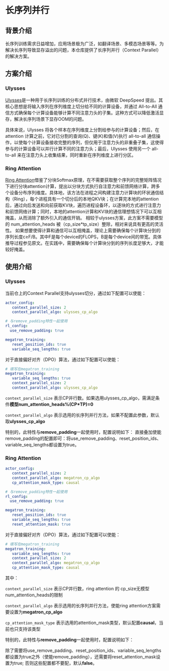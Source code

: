 # 长序列并行

## 背景介绍
长序列训练需求日益增加，应用场景极为广泛，如翻译场景、多模态场景等等。为解决长序列导致显存溢出的问题，本仓库提供了长序列并行（Context Parallel）的解决方案。

## 方案介绍
### Ulysses
[Ulysses](https://github.com/deepspeedai/DeepSpeed/tree/master/blogs/deepspeed-ulysses)是一种用于长序列训练的分布式并行技术，由微软 DeepSpeed 提出。其核心思想是将输入序列在序列维度上切分给不同的计算设备，并通过 All-to-All 通信方式确保每个计算设备能够计算不同注意力头的子集。这种方式可以降低激活显存，解决长序列场景下显存OOM的问题。

具体来说，Ulysses 将各个样本在序列维度上分割给参与的计算设备；然后，在 attention 计算之前，它对已分割的查询(Q)、键(K)和值(V)执行 all-to-all 通信操作，以使每个计算设备接收完整的序列，但仅用于注意力头的非重叠子集，这使得参与的计算设备可以并行计算不同的注意力头；最后，Ulysses 使用另一个 all-to-all 来在注意力头上收集结果，同时重新在序列维度上进行分区。

### Ring Attention
[Ring Attention](https://arxiv.org/pdf/2310.01889)借鉴了分块Softmax原理，在不需要获取整个序列的完整矩阵情况下进行分块attention计算，提出以分块方式执行自注意力和前馈网络计算，跨多个设备分布序列维度。具体地，该方法在进程之间构建注意力计算块的环状通信结构（Ring），每个进程具有一个切分后的本地QKV块；在计算完本地的attention后，通过向后发送和向前获取KV块，遍历进程设备环，以逐块的方式进行注意力和前馈网络计算；同时，本地的attention计算和KV块的通信理想情况下可以互相掩盖，从而消除了额外引入的通信开销。
相较于ulysses方案，此方案不需要模型的 num_attention_heads 被（cp_size*tp_size）整除，相对来说具有更高的灵活性。
如果想要使得计算和通信可以互相掩盖，理论上需要确保每个计算块分到的序列长度c≥F/B。其中F是每个device的FLOPS，B是每个device间的带宽。具体推导过程参见原文。在实践中，需要确保每个计算块分到的序列长度足够大，才能较好掩盖。

## 使用介绍
### Ulysses
当前仓上的Context Parallel支持ulysses切分，通过如下配置可以使能：
```yaml
actor_config:
   context_parallel_size: 2
   context_parallel_algo: ulysses_cp_algo

# 与remove_padding特性一起使用
rl_config:
  use_remove_padding: true

megatron_training:
   reset_position_ids: true
   variable_seq_lengths: true
```

对于直接偏好对齐（DPO）算法，通过如下配置可以使能：

```yaml
# 填写在megatron_training
megatron_training:
   variable_seq_lengths: true
   context_parallel_size: 2
   context_parallel_algo: ulysses_cp_algo
```

`context_parallel_size` 表示CP并行数。如果选用ulysses_cp_algo，需满足条件**模型num_attention_heads%(CP*TP)=0**

`context_parallel_algo` 表示选用的长序列并行方法，如果不配置此参数，默认取**ulysses_cp_algo**

特别的，此特性与**remove_padding**一起使用时，配置说明如下：
直接叠加使能remove_padding的配置即可：将use_remove_padding、reset_position_ids、variable_seq_lengths都设置为true。

### Ring Attention
```yaml
actor_config:
   context_parallel_size: 2
   context_parallel_algo: megatron_cp_algo
   cp_attention_mask_type: causal

# 与remove_padding特性一起使用
rl_config:
  use_remove_padding: true

megatron_training:
   reset_position_ids: true
   variable_seq_lengths: true
   reset_attention_mask: true
```

对于直接偏好对齐（DPO）算法，通过如下配置可以使能：

```yaml
# 填写在megatron_training
megatron_training:
   variable_seq_lengths: true
   context_parallel_size: 2
   context_parallel_algo: megatron_cp_algo
   cp_attention_mask_type: causal
```


其中：

`context_parallel_size` 表示CP并行数，ring attention 的 cp_size无模型num_attention_heads的限制

`context_parallel_algo` 表示选用的长序列并行方法，使能ring attention方案需要设置为**megatron_cp_algo**

`cp_attention_mask_type` 表示选用的attention_mask类型，默认配置**causal**，当前也只支持该类型

特别的，此特性与**remove_padding**一起使用时，配置说明如下：

除了需要将use_remove_padding、reset_position_ids、variable_seq_lengths都设置为true之外（使能remove_padding），还需要将reset_attention_mask设置为true; 否则这些配置都不要配，默认**false**。
